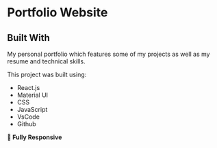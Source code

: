 # Portfolio Website

## Built With

My personal portfolio which features some of my projects as well as my resume and technical skills.<br/>

This project was built using:

- React.js
- Material UI
- CSS
- JavaScript
- VsCode
- Github
  

**📱 Fully Responsive**
